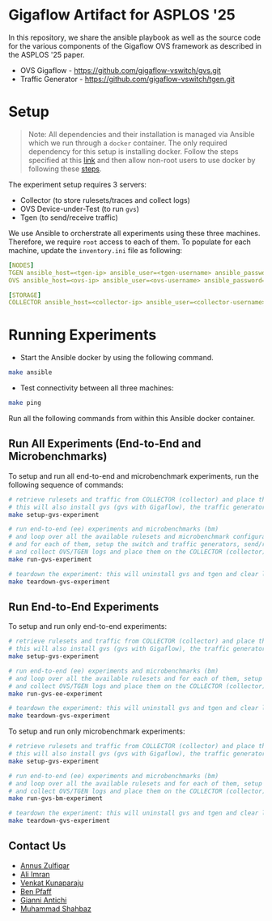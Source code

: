 # Gigaflow Artifact for ASPLOS '25

In this repository, we share the ansible playbook as well as the source code for the various components of the Gigaflow OVS framework as described in the ASPLOS '25 paper.

- OVS Gigaflow - https://github.com/gigaflow-vswitch/gvs.git
- Traffic Generator - https://github.com/gigaflow-vswitch/tgen.git

# Setup

> Note: All dependencies and their installation is managed via Ansible which we run through a `docker` container. The only required dependency for this setup is installing docker. Follow the steps specified at this [link](https://docs.docker.com/engine/install/ubuntu/#install-using-the-repository) and then allow non-root users to use docker by following these [steps](https://docs.docker.com/engine/install/linux-postinstall/).

The experiment setup requires 3 servers: 
- Collector (to store rulesets/traces and collect logs)
- OVS Device-under-Test (to run `gvs`)
- Tgen (to send/receive traffic)

We use Ansible to orcherstrate all experiments using these three machines. Therefore, we require `root` access to each of them. To populate for each machine, update the `inventory.ini` file as following:

```yml
[NODES]
TGEN ansible_host=<tgen-ip> ansible_user=<tgen-username> ansible_password=<tgen-password> ansible_sudo_pass=<tgen-root-password>
OVS ansible_host=<ovs-ip> ansible_user=<ovs-username> ansible_password=<ovs-password> ansible_sudo_pass=<ovs-root-password>

[STORAGE]
COLLECTOR ansible_host=<collector-ip> ansible_user=<collector-username> ansible_password=<collector-password> ansible_sudo_pass=<collector-root-password> ansible_ssh_user=<collector-username> ansible_ssh_pass=<collector-root-password>
```

# Running Experiments

- Start the Ansible docker by using the following command.
```sh
make ansible
```

- Test connectivity between all three machines:
```sh
make ping
```

Run all the following commands from within this Ansible docker container.

## Run All Experiments (End-to-End and Microbenchmarks)

To setup and run all end-to-end and microbenchmark experiments, run the following sequence of commands:

```sh
# retrieve rulesets and traffic from COLLECTOR (collector) and place them on OVS and TGEN
# this will also install gvs (gvs with Gigaflow), the traffic generator, and all their dependencies
make setup-gvs-experiment

# run end-to-end (ee) experiments and microbenchmarks (bm)
# and loop over all the available rulesets and microbenchmark configurations
# and for each of them, setup the switch and traffic generators, send/receive the traffic
# and collect OVS/TGEN logs and place them on the COLLECTOR (collector) machine
make run-gvs-experiment

# teardown the experiment: this will uninstall gvs and tgen and clear logs from local machines; logs will remain saved on the COLLECTOR (collector) machine
make teardown-gvs-experiment
```

## Run End-to-End Experiments

To setup and run only end-to-end experiments:

```sh
# retrieve rulesets and traffic from COLLECTOR (collector) and place them on OVS and TGEN
# this will also install gvs (gvs with Gigaflow), the traffic generator, and all their dependencies
make setup-gvs-experiment

# run end-to-end (ee) experiments and microbenchmarks (bm)
# and loop over all the available rulesets and for each of them, setup the switch and traffic generators, send/receive the traffic
# and collect OVS/TGEN logs and place them on the COLLECTOR (collector) machine
make run-gvs-ee-experiment

# teardown the experiment: this will uninstall gvs and tgen and clear logs from local machines; logs will remain saved on the COLLECTOR (collector) machine
make teardown-gvs-experiment
```

To setup and run only microbenchmark experiments:

```sh
# retrieve rulesets and traffic from COLLECTOR (collector) and place them on OVS and TGEN
# this will also install gvs (gvs with Gigaflow), the traffic generator, and all their dependencies
make setup-gvs-experiment

# run end-to-end (ee) experiments and microbenchmarks (bm)
# and loop over all the available rulesets and for each of them, setup the switch and traffic generators, send/receive the traffic
# and collect OVS/TGEN logs and place them on the COLLECTOR (collector) machine
make run-gvs-bm-experiment

# teardown the experiment: this will uninstall gvs and tgen and clear logs from local machines; logs will remain saved on the COLLECTOR (collector) machine
make teardown-gvs-experiment
```

## Contact Us 
- [Annus Zulfiqar](https://annuszulfiqar2021.github.io/)
- [Ali Imran](https://www.linkedin.com/in/ali-imran-936a30202/)
- [Venkat Kunaparaju](https://www.linkedin.com/in/venkat-kunaparaju-3b8832232/)
- [Ben Pfaff](https://www.linkedin.com/in/ben-pfaff-414a262bb/)
- [Gianni Antichi](https://www.linkedin.com/in/gianniantichi/)
- [Muhammad Shahbaz](https://mshahbaz.gitlab.io/)

